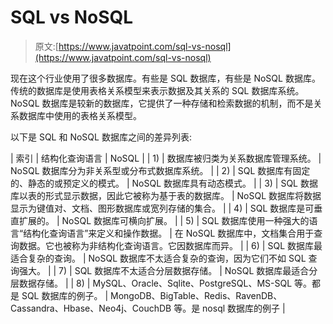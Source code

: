# SQL vs NoSQL

> 原文:[https://www.javatpoint.com/sql-vs-nosql](https://www.javatpoint.com/sql-vs-nosql)

现在这个行业使用了很多数据库。有些是 SQL 数据库，有些是 NoSQL 数据库。传统的数据库是使用表格关系模型来表示数据及其关系的 SQL 数据库系统。NoSQL 数据库是较新的数据库，它提供了一种存储和检索数据的机制，而不是关系数据库中使用的表格关系模型。

以下是 SQL 和 NoSQL 数据库之间的差异列表:

| 索引 | 结构化查询语言 | NoSQL |
| 1) | 数据库被归类为关系数据库管理系统。 | NoSQL 数据库分为非关系型或分布式数据库系统。 |
| 2) | SQL 数据库有固定的、静态的或预定义的模式。 | NoSQL 数据库具有动态模式。 |
| 3) | SQL 数据库以表的形式显示数据，因此它被称为基于表的数据库。 | NoSQL 数据库将数据显示为键值对、文档、图形数据库或宽列存储的集合。 |
| 4) | SQL 数据库是可垂直扩展的。 | NoSQL 数据库可横向扩展。 |
| 5) | SQL 数据库使用一种强大的语言“结构化查询语言”来定义和操作数据。 | 在 NoSQL 数据库中，文档集合用于查询数据。它也被称为非结构化查询语言。它因数据库而异。 |
| 6) | SQL 数据库最适合复杂的查询。 | NoSQL 数据库不太适合复杂的查询，因为它们不如 SQL 查询强大。 |
| 7) | SQL 数据库不太适合分层数据存储。 | NoSQL 数据库最适合分层数据存储。 |
| 8) | MySQL、Oracle、Sqlite、PostgreSQL、MS-SQL 等。都是 SQL 数据库的例子。 | MongoDB、BigTable、Redis、RavenDB、Cassandra、Hbase、Neo4j、CouchDB 等。是 nosql 数据库的例子 |
